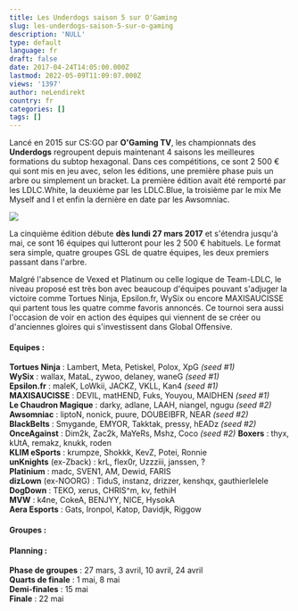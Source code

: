```yaml
---
title: Les Underdogs saison 5 sur O'Gaming
slug: les-underdogs-saison-5-sur-o-gaming
description: 'NULL'
type: default
language: fr
draft: false
date: 2017-04-24T14:05:00.000Z
lastmod: 2022-05-09T11:09:07.000Z
views: '1397'
author: neLendirekt
country: fr
categories: []
tags: []
---
```

Lancé en 2015 sur CS:GO par **O'Gaming TV**, les championnats des **Underdogs** regroupent depuis maintenant 4 saisons les meilleures formations du subtop hexagonal. Dans ces compétitions, ce sont 2 500 € qui sont mis en jeu avec, selon les éditions, une première phase puis un arbre ou simplement un bracket. La première édition avait été remporté par les LDLC.White, la deuxième par les LDLC.Blue, la troisième par le mix Me Myself and I et enfin la dernière en date par les Awsomniac.

![](/storage/images/58d2ccc31f6ca_c7iydldxwaaue1jjpg.jpg)

La cinquième édition débute **dès lundi 27 mars 2017** et s'étendra jusqu'à mai, ce sont 16 équipes qui lutteront pour les 2 500 € habituels. Le format sera simple, quatre groupes GSL de quatre équipes, les deux premiers passant dans l'arbre.

Malgré l'absence de Vexed et Platinum ou celle logique de Team-LDLC, le niveau proposé est très bon avec beaucoup d'équipes pouvant s'adjuger la victoire comme Tortues Ninja, Epsilon.fr, WySix ou encore MAXISAUCISSE qui partent tous les quatre comme favoris annoncés. Ce tournoi sera aussi l'occasion de voir en action des équipes qui viennent de se créer ou d'anciennes gloires qui s'investissent dans Global Offensive.

#### **Equipes :**

**Tortues Ninja** : Lambert, Meta, Petiskel, Polox, XpG _(seed #1)_  
**WySix** : wallax, MataL, zywoo, delaney, waneG _(seed #1)_  
**Epsilon.fr** : maleK, LoWkii, JACKZ, VKLL, Kan4 _(seed #1)_  
**MAXISAUCISSE** : DEVIL, matHEND, Fuks, Youyou, MAIDHEN _(seed #1)_  
**Le Chaudron Magique** : darky, adlane, LAAH, niangel, ngugu _(seed #2)_  
**Awsomniac** : liptoN, nonick, puure, DOUBEIBFR, NEAR _(seed #2)_  
**BlackBelts** : Smygande, EMYOR, Takktak, pressy, hEADz _(seed #2)_  
**OnceAgainst** : Dim2k, Zac2k, MaYeRs, Mshz, Coco _(seed #2)_ 
**Boxers** : thyx, kUtA, remakz, knukk, roden  
**KLIM eSports** : krumpze, Shokkk, KevZ, Potei, Ronnie  
**unKnights** (ex-Zback) : krL, flex0r, Uzzziii, janssen, ?  
**Platinium** : madc, SVEN1, AM, Dewid, FARIS  
**dizLown** (ex-NOORG) : TiduS, instanz, drizzer, kenshqx, gauthierlelele   
**DogDown** : TEKO, xerus, CHRIS^m, kv, fethiH  
**MVW** : k4ne, CokeA, BENJYY, NICE, HysokA  
**Aera Esports** : Gats, Ironpol, Katop, Davidjk, Riggow

#### **Groupes :**

#### **Planning :**

**Phase de groupes** : 27 mars, 3 avril, 10 avril, 24 avril  
**Quarts de finale** : 1 mai, 8 mai  
**Demi-finales** : 15 mai  
**Finale** : 22 mai

